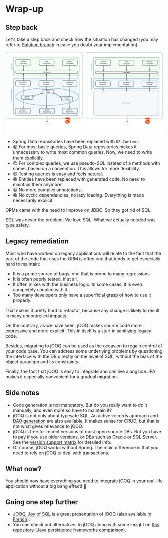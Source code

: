# Wrap-up

## Step back

Let's take a step back and check how the situation has changed (you may refer to [Solution branch](https://github.com/sylvaindecout/jooq-handson/tree/Solution) in case you doubt your implementation).

![Before/after comparison](images/before_after.svg)

* Spring Data repositories have been replaced with `DSLContext`.
* :worried: For most basic queries, Spring Data repositories makes it unnecessary to write most common queries. Now, we need to write them explicitly.
* :blush: For complex queries, we use pseudo-SQL instead of a methods with names based on a convention. This allows for more flexibility.
* :blush: Testing queries is easy and feels natural.
* :grin: Entities have been replaced with generated code. No need to maintain them anymore!
* :grin: No more complex annotations.
* :grin: No cyclic dependencies, no lazy loading. Everything is made necessarily explicit.

ORMs came with the need to improve on JDBC. So they got rid of SQL.

SQL was never the problem. We love SQL. What we actually needed was type safety.

## Legacy remediation

Most who have worked on legacy applications will relate to the fact that the part of the code that uses the ORM is often one that tends to get especially hard to maintain:

* It is a prime source of bugs, one that is prone to many regressions.
* It is often poorly tested, if at all.
* It often mixes with the business logic. In some cases, it is even completely coupled with it.
* Too many developers only have a superficial grasp of how to use it properly.

That makes it pretty hard to refactor, because any change is likely to result in many uncontrolled impacts.

On the contrary, as we have seen, jOOQ makes source code more expressive and more explicit.
This in itself is a start in sanitizing legacy code.

Besides, migrating to jOOQ can be used as the occasion to regain control of your code base.
You can address some underlying problems by questioning the interface with the DB directly on the level of SQL, without the bias of the object paradigm and its constraints.

Finally, the fact that jOOQ is easy to integrate and can live alongside JPA makes it especially convenient for a gradual migration.

## Side notes

* Code generation is not mandatory. But do you really want to do it manually, and even more so have to maintain it?
* jOOQ is not only about typesafe SQL. An active-records approach and [DAO generation](https://blog.jooq.org/to-dao-or-not-to-dao/) are also available.
  It makes sense for CRUD, but that is not what gives relevance to jOOQ.
* jOOQ is free for recent versions of most open source DBs. But you have to pay if you use older versions, or DBs such as Oracle or SQL Server. See the [version support matrix](https://www.jooq.org/download/support-matrix) for detailed info.
* Of course, jOOQ works without Spring. The main difference is that you need to rely on jOOQ to deal with transactions.

## What now?

You should now have everything you need to integrate jOOQ in your real-life application without a big bang effect! :rocket:

## Going one step further

* [JOOQ, Joy of SQL](https://www.youtube.com/watch?v=fW80PwtNJAM) is a great presentation of jOOQ (also available [in French](https://www.youtube.com/watch?v=5m_oE0iPJJE)).
* You can check out alternatives to jOOQ along with some insight on [this repository (Java persistence frameworks comparison)](https://github.com/bwajtr/java-persistence-frameworks-comparison).
